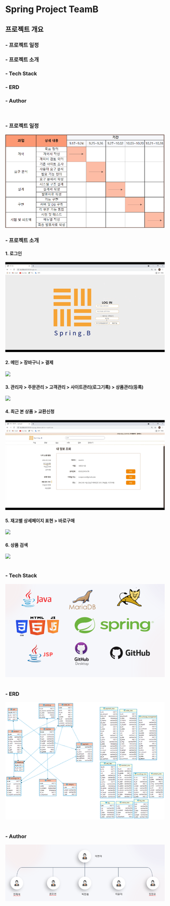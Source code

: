 # Spring Project TeamB

<h2>프로젝트 개요</h2>
    <h3>- 프로젝트 일정</h3>
    <h3>- 프로젝트 소개</h3>
    <h3>- Tech Stack</h3>
    <h3>- ERD</h3>
    <h3>- Author</h3>
<br>
<h3>- 프로젝트 일정</h3>
<img src="/assets/img/SpringB_개발일정.PNG"><br>
<h3>- 프로젝트 소개</h3>
<h4>1. 로그인</h4>
<img src="/assets/img/me01.gif"><br>
<h4>2. 메인 > 장바구니 > 결제</h4>
<img src="/assets/img/me02.gif"><br>
<h4>3. 관리자 > 주문관리 > 고객관리 > 사이트관리(로그기록) > 상품관리(등록)</h4>
<img src="/assets/img/me03.gif"><br>
<h4>4. 최근 본 상품 > 교환신청</h4>
<img src="/assets/img/me04.gif"><br>
<h4>5. 재고별 상세페이지 표현 > 바로구매</h4>
<img src="/assets/img/me05.gif"><br>
<h4>6. 상품 검색</h4>
<img src="/assets/img/Bg06.gif">
<br><br>
<h3>- Tech Stack</h3>
<img src="/assets/img/img02.png">
<br><br>
<h3>- ERD</h3>
<img src="/assets/img/SpringB ERD.png">
<br><br>
<h3>- Author</h3>
<img src="/assets/img/img01.png">



